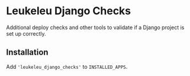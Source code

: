# Leukeleu Django Checks

Additional deploy checks and other tools to validate if a Django project is set up correctly.

## Installation

Add `'leukeleu_django_checks'` to `INSTALLED_APPS`.
